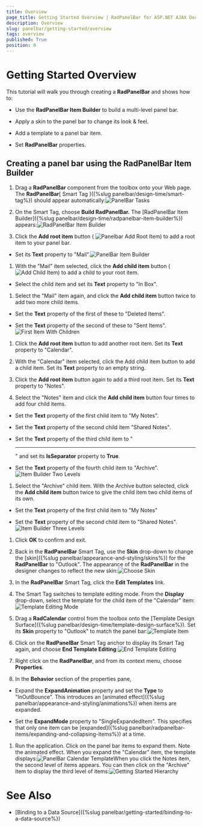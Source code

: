 ```yaml
---
title: Overview
page_title: Getting Started Overview | RadPanelBar for ASP.NET AJAX Documentation
description: Overview
slug: panelbar/getting-started/overview
tags: overview
published: True
position: 0
---
```


# Getting Started Overview



This tutorial will walk you through creating a __RadPanelBar__ and shows how to:

* Use the __RadPanelBar Item Builder__ to build a multi-level panel bar.

* Apply a skin to the panel bar to change its look & feel.

* Add a template to a panel bar item.

* Set __RadPanelBar__ properties.

## Creating a panel bar using the RadPanelBar Item Builder

1. Drag a __RadPanelBar__ component from the toolbox onto your Web page. The __RadPanelBar__[ Smart Tag ]({%slug panelbar/design-time/smart-tag%}) should appear automatically:![PanelBar Tasks](images/panelbar_gettingstarted1.png)

1. On the Smart Tag, choose __Build RadPanelBar.__ The [RadPanelBar Item Builder]({%slug panelbar/design-time/radpanelbar-item-builder%}) appears:![RadPanelBar Item Builder](images/panelbar_radpanelbaritembuilder.png)

1. Click the __Add root item__ button ( ![Panelbar Add Root Item](images/panelbar_addrootitem.png)) to add a root item to your panel bar.

* Set its __Text__ property to "Mail".![PanelBar Item Builder](images/panelbar_firstitem.png)

1. With the "Mail" item selected, click the __Add child item__ button ( ![Add Child Item](images/panelbar_addchilditem.png)) to add a child to your root item.

* Select the child item and set its __Text__ property to "In Box".

1. Select the "Mail" item again, and click the __Add child item__ button twice to add two more child items.

* Set the __Text__ property of the first of these to "Deleted Items".

* Set the __Text__ property of the second of these to "Sent Items".![First Item With Children](images/panelbar_firstitemwithchildren.png)

1. Click the __Add root item__ button to add another root item. Set its __Text__ property to "Calendar".

1. With the "Calendar" item selected, click the Add child item button to add a child item. Set its __Text__ property to an empty string.

1. Click the __Add root item__ button again to add a third root item. Set its __Text__ property to "Notes".

1. Select the "Notes" item and click the __Add child item__ button four times to add four child items.

* Set the __Text__ property of the first child item to "My Notes".

* Set the __Text__ property of the second child item "Shared Notes".

* Set the __Text__ property of the third child item to "<hr>" and set its __IsSeparator__ property to __True__.

* Set the __Text__ property of the fourth child item to "Archive".![Item Builder Two Levels](images/panelbar_itembuildertwolevels.png)

1. Select the "Archive" child item. With the Archive button selected, click the __Add child item__ button twice to give the child item two child items of its own.

* Set the __Text__ property of the first child item to "My Notes"

* Set the __Text__ property of the second child item to "Shared Notes".![Item Builder Three Levels](images/panelbar_itembuilderthreelevels.png)

1. Click __OK__ to confirm and exit.

1. Back in the __RadPanelBar__ Smart Tag, use the __Skin__ drop-down to change the [skin]({%slug panelbar/appearance-and-styling/skins%}) for the __RadPanelBar__ to "Outlook". The appearance of the __RadPanelBar__ in the designer changes to reflect the new skin:![Choose Skin](images/panelbar_chooseskin.png)

1. In the __RadPanelBar__ Smart Tag, click the __Edit Templates__ link.

1. The Smart Tag switches to template editing mode. From the __Display__ drop-down, select the template for the child item of the "Calendar" item:![Template Editing Mode](images/panelbar_templateeditingmode.png)

1. Drag a __RadCalendar__ control from the toolbox onto the [Template Design Surface]({%slug panelbar/design-time/template-design-surface%}). Set its __Skin__ property to "Outlook" to match the panel bar:![Template Item](images/panelbar_templateitem.png)

1. Click on the __RadPanelBar__ Smart Tag anchor to display its Smart Tag again, and choose __End Template Editing__:![End Template Editing](images/panelbar_endtemplateediting.png)

1. Right click on the __RadPanelBar__, and from its context menu, choose __Properties__.

1. In the __Behavior__ section of the properties pane,

* Expand the __ExpandAnimation__ property and set the __Type__ to "InOutBounce". This introduces an [animated effect]({%slug panelbar/appearance-and-styling/animations%}) when items are expanded.

* Set the __ExpandMode__ property to "SingleExpandedItem". This specifies that only one item can be [expanded]({%slug panelbar/radpanelbar-items/expanding-and-collapsing-items%}) at a time.

1. Run the application. Click on the panel bar items to expand them. Note the animated effect. When you expand the "Calendar" item, the template displays:![PanelBar Calendar Template](images/panelbar_gettingstartedcalendar.png)When you click the Notes item, the second level of items appears. You can then click on the "Archive" item to display the third level of items:![Getting Started Hierarchy](images/panelbar_gettingstartedhierarchy.png)

# See Also

 * [Binding to a Data Source]({%slug panelbar/getting-started/binding-to-a-data-source%})

